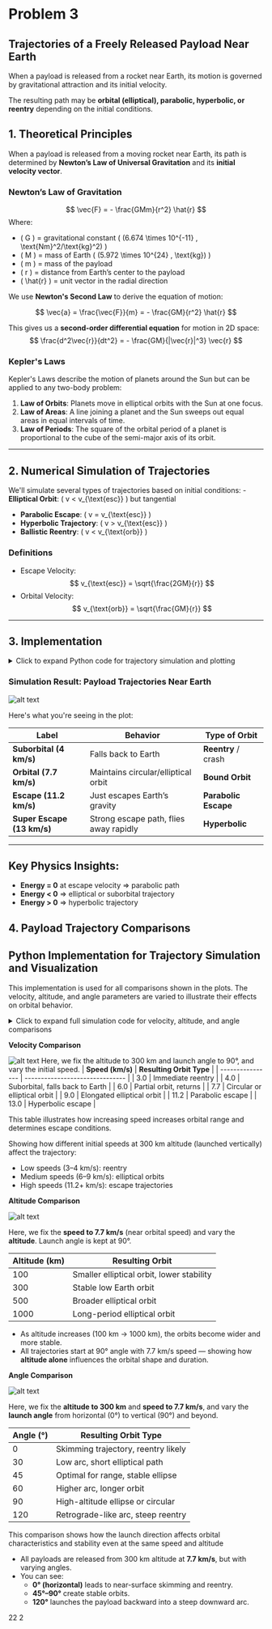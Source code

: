 # Problem 3


## **Trajectories of a Freely Released Payload Near Earth**
When a payload is released from a rocket near Earth, its motion is governed by gravitational attraction and its initial velocity. 

The resulting path may be **orbital (elliptical), parabolic, hyperbolic, or reentry** depending on the initial conditions. 



##  **1. Theoretical Principles**

When a payload is released from a moving rocket near Earth, its path is determined by **Newton’s Law of Universal Gravitation** and its **initial velocity vector**.

### **Newton’s Law of Gravitation**
$$
\vec{F} = - \frac{GMm}{r^2} \hat{r}
$$
Where:
- \( G \) = gravitational constant \( (6.674 \times 10^{-11} \, \text{Nm}^2/\text{kg}^2) \)
- \( M \) = mass of Earth \( (5.972 \times 10^{24} \, \text{kg}) \)
- \( m \) = mass of the payload
- \( r \) = distance from Earth’s center to the payload
- \( \hat{r} \) = unit vector in the radial direction

We use **Newton's Second Law** to derive the equation of motion:

$$
\vec{a} = \frac{\vec{F}}{m} = - \frac{GM}{r^2} \hat{r}
$$

This gives us a **second-order differential equation** for motion in 2D space:
$$
\frac{d^2\vec{r}}{dt^2} = - \frac{GM}{|\vec{r}|^3} \vec{r}
$$

### Kepler's Laws
Kepler's Laws describe the motion of planets around the Sun but can be applied to any two-body problem:
1. **Law of Orbits**: Planets move in elliptical orbits with the Sun at one focus.
2. **Law of Areas**: A line joining a planet and the Sun sweeps out equal areas in equal intervals of time.
3. **Law of Periods**: The square of the orbital period of a planet is proportional to the cube of the semi-major axis of its orbit.
---

##  **2. Numerical Simulation of Trajectories**

We'll simulate several types of trajectories based on initial conditions:
-**Elliptical Orbit**: \( v < v_{\text{esc}} \) but tangential
- **Parabolic Escape**: \( v = v_{\text{esc}} \)
- **Hyperbolic Trajectory**: \( v > v_{\text{esc}} \)
- **Ballistic Reentry**: \( v < v_{\text{orb}} \)

###  Definitions
- Escape Velocity:  
$$
v_{\text{esc}} = \sqrt{\frac{2GM}{r}}
$$
- Orbital Velocity:  
$$
v_{\text{orb}} = \sqrt{\frac{GM}{r}}
$$

---

##  3. Implementation 

<details>
<summary>Click to expand Python code for trajectory simulation and plotting</summary>

    import numpy as np
    import matplotlib.pyplot as plt

    # Constants
    G = 6.67430e-11       # gravitational constant (m^3/kg/s^2)
    M = 5.972e24          # mass of Earth (kg)
    R_earth = 6.371e6     # radius of Earth (m)

    # Time parameters
    dt = 1                # time step in seconds
    steps = 30000         # total number of steps (~8 hours)

    def simulate_trajectory(r0, v0):
        r = np.array(r0, dtype=float)
        v = np.array(v0, dtype=float)
        
        positions = [r.copy()]
        
        for _ in range(steps):
            r_norm = np.linalg.norm(r)
            a = -G * M * r / r_norm**3
            r += v * dt + 0.5 * a * dt**2
            a_new = -G * M * r / np.linalg.norm(r)**3
            v += 0.5 * (a + a_new) * dt
            positions.append(r.copy())
            
            if np.linalg.norm(r) < R_earth:
                break  # hit the Earth
        
        return np.array(positions)

    # Initial position: 300 km above Earth
    altitude = 300e3
    r0 = np.array([R_earth + altitude, 0.0])

    # Case 1: Low velocity (reentry)
    v_reentry = np.array([0.0, 3000.0])

    # Case 2: Circular orbital velocity
    v_orbit = np.array([0.0, np.sqrt(G * M / (R_earth + altitude))])

    # Case 3: Escape velocity
    v_escape = np.array([0.0, np.sqrt(2 * G * M / (R_earth + altitude))])

    # Run simulations
    traj_reentry = simulate_trajectory(r0, v_reentry)
    traj_orbit = simulate_trajectory(r0, v_orbit)
    traj_escape = simulate_trajectory(r0, v_escape)

    # Plotting
    plt.figure(figsize=(7, 7))
    theta = np.linspace(0, 2*np.pi, 500)
    earth_x = R_earth * np.cos(theta)
    earth_y = R_earth * np.sin(theta)
    plt.plot(earth_x, earth_y, color='black', label='Earth')

    plt.plot(traj_reentry[:,0], traj_reentry[:,1], label='Reentry', linestyle='--')
    plt.plot(traj_orbit[:,0], traj_orbit[:,1], label='Orbital', linestyle='-')
    plt.plot(traj_escape[:,0], traj_escape[:,1], label='Escape', linestyle=':')

    plt.axis('equal')
    plt.xlabel('x (m)')
    plt.ylabel('y (m)')
    plt.title('Comparison of Payload Trajectories at Different Velocities')
    plt.legend()
    plt.grid(True)
    plt.tight_layout()
    plt.show()

</details>


###  **Simulation Result: Payload Trajectories Near Earth**

![alt text](<Comparison Of Payload Trajectories At Different Velocities.png>)

Here's what you're seeing in the plot:


| Label                 | Behavior                                      | Type of Orbit       |
|----------------------|-----------------------------------------------|---------------------|
| **Suborbital (4 km/s)**     | Falls back to Earth                         | **Reentry** / crash |
| **Orbital (7.7 km/s)**      | Maintains circular/elliptical orbit         | **Bound Orbit**     |
| **Escape (11.2 km/s)**      | Just escapes Earth’s gravity                | **Parabolic Escape**|
| **Super Escape (13 km/s)**  | Strong escape path, flies away rapidly      | **Hyperbolic**      |

---

## Key Physics Insights:
- **Energy = 0** at escape velocity ⇒ parabolic path  
- **Energy < 0** ⇒ elliptical or suborbital trajectory  
- **Energy > 0** ⇒ hyperbolic trajectory

##  4. Payload Trajectory Comparisons

## Python Implementation for Trajectory Simulation and Visualization
This implementation is used for all comparisons shown in the plots. The velocity, altitude, and angle parameters are varied to illustrate their effects on orbital behavior.

<details>
<summary>Click to expand full simulation code for velocity, altitude, and angle comparisons</summary>

    import numpy as np
    import matplotlib.pyplot as plt

    # Constants
    G = 6.67430e-11       # gravitational constant (m^3/kg/s^2)
    M = 5.972e24          # mass of Earth (kg)
    R_earth = 6.371e6     # radius of Earth (m)
    dt = 1                # time step (s)
    steps = 30000         # number of integration steps

    # Trajectory simulation function
    def simulate_trajectory(r0, v0):
        r = np.array(r0, dtype=float)
        v = np.array(v0, dtype=float)
        positions = [r.copy()]
        for _ in range(steps):
            r_norm = np.linalg.norm(r)
            a = -G * M * r / r_norm**3
            r += v * dt + 0.5 * a * dt**2
            a_new = -G * M * r / np.linalg.norm(r)**3
            v += 0.5 * (a + a_new) * dt
            positions.append(r.copy())
            if np.linalg.norm(r) < R_earth:
                break  # impact with Earth
        return np.array(positions)

    # Earth outline for plotting
    theta = np.linspace(0, 2 * np.pi, 500)
    earth_x = R_earth * np.cos(theta)
    earth_y = R_earth * np.sin(theta)

    # --------------------
    # Velocity Comparison
    # --------------------
    velocity_cases = {
        "3.0 km/s": 3000,
        "4.0 km/s": 4000,
        "6.0 km/s": 6000,
        "7.7 km/s": 7700,
        "9.0 km/s": 9000,
        "11.2 km/s": 11200,
        "13.0 km/s": 13000
    }
    r0_velocity = np.array([R_earth + 300e3, 0.0])
    velocity_trajectories = {}
    for label, speed in velocity_cases.items():
        v0 = [0, speed]
        velocity_trajectories[label] = simulate_trajectory(r0_velocity, v0)

    plt.figure(figsize=(8, 8))
    plt.plot(earth_x / 1e3, earth_y / 1e3, 'k', label='Earth')
    for label, traj in velocity_trajectories.items():
        plt.plot(traj[:, 0] / 1e3, traj[:, 1] / 1e3, label=label)
    plt.title("Velocity-Based Trajectories")
    plt.xlabel("x (km)")
    plt.ylabel("y (km)")
    plt.axis('equal')
    plt.grid(True)
    plt.legend()
    plt.tight_layout()
    plt.show()

    # --------------------
    # Altitude Comparison
    # --------------------
    altitudes_km = [100, 300, 500, 1000]
    altitude_trajectories = {}
    speed = 7700
    for alt in altitudes_km:
        r0 = np.array([R_earth + alt * 1e3, 0.0])
        v0 = [0, speed]
        altitude_trajectories[f"{alt} km"] = simulate_trajectory(r0, v0)

    plt.figure(figsize=(8, 8))
    plt.plot(earth_x / 1e3, earth_y / 1e3, 'k', label='Earth')
    for label, traj in altitude_trajectories.items():
        plt.plot(traj[:, 0] / 1e3, traj[:, 1] / 1e3, label=label)
    plt.title("Altitude-Based Trajectories")
    plt.xlabel("x (km)")
    plt.ylabel("y (km)")
    plt.axis('equal')
    plt.grid(True)
    plt.legend()
    plt.tight_layout()
    plt.show()

    # --------------------
    # Angle Comparison
    # --------------------
    angles_deg = [0, 30, 45, 60, 90, 120]
    angle_trajectories = {}
    speed = 7700
    r0_angle = np.array([R_earth + 300e3, 0.0])
    for angle in angles_deg:
        angle_rad = np.radians(angle)
        vx = speed * np.cos(angle_rad)
        vy = speed * np.sin(angle_rad)
        v0 = [vx, vy]
        angle_trajectories[f"{angle}°"] = simulate_trajectory(r0_angle, v0)

    plt.figure(figsize=(8, 8))
    plt.plot(earth_x / 1e3, earth_y / 1e3, 'k', label='Earth')
    for label, traj in angle_trajectories.items():
        plt.plot(traj[:, 0] / 1e3, traj[:, 1] / 1e3, label=label)
    plt.title("Angle-Based Trajectories")
    plt.xlabel("x (km)")
    plt.ylabel("y (km)")
    plt.axis('equal')
    plt.grid(True)
    plt.legend()
    plt.tight_layout()
    plt.show().
</details>



**Velocity Comparison**

![alt text](<Velocity-Based Trajectories (300 Km Altitude, 90° Angle) (2).png>)
Here, we fix the altitude to 300 km and launch angle to 90°, and vary the initial speed.
| **Speed (km/s)** | **Resulting Orbit Type**        |
| ---------------- | ------------------------------- |
| 3.0              | Immediate reentry               |
| 4.0              | Suborbital, falls back to Earth |
| 6.0              | Partial orbit, returns          |
| 7.7              | Circular or elliptical orbit    |
| 9.0              | Elongated elliptical orbit      |
| 11.2             | Parabolic escape                |
| 13.0             | Hyperbolic escape               |

This table illustrates how increasing speed increases orbital range and determines escape conditions.

Showing how different initial speeds at 300 km altitude (launched vertically) affect the trajectory:

- Low speeds (3–4 km/s): reentry
- Medium speeds (6–9 km/s): elliptical orbits
- High speeds (11.2+ km/s): escape trajectories



**Altitude Comparison**

![alt text](<Altitude-Based Trajectories (Speed = 7.7 KmS, 90° Angle).png>)

Here, we fix the **speed to 7.7 km/s** (near orbital speed) and vary the **altitude**. Launch angle is kept at 90°.

| **Altitude (km)** | **Resulting Orbit**                       |
| ----------------- | ----------------------------------------- |
| 100               | Smaller elliptical orbit, lower stability |
| 300               | Stable low Earth orbit                    |
| 500               | Broader elliptical orbit                  |
| 1000              | Long-period elliptical orbit              |

- As altitude increases (100 km → 1000 km), the orbits become wider and more stable.
- All trajectories start at 90° angle with 7.7 km/s speed — showing how **altitude alone** influences the orbital shape and duration.

**Angle Comparison**

![alt text](<Angle-Based Trajectories (300 Km Altitude, Speed = 7.7 KmS).png>)

Here, we fix the **altitude to 300 km** and **speed to 7.7 km/s**, and vary the **launch angle** from horizontal (0°) to vertical (90°) and beyond.

| **Angle (°)** | **Resulting Orbit Type**            |
| ------------- | ----------------------------------- |
| 0             | Skimming trajectory, reentry likely |
| 30            | Low arc, short elliptical path      |
| 45            | Optimal for range, stable ellipse   |
| 60            | Higher arc, longer orbit            |
| 90            | High-altitude ellipse or circular   |
| 120           | Retrograde-like arc, steep reentry  |

This comparison shows how the launch direction affects orbital characteristics and stability even at the same speed and altitude

- All payloads are released from 300 km altitude at **7.7 km/s**, but with varying angles.
- You can see:
  - **0° (horizontal)** leads to near-surface skimming and reentry.
  - **45°–90°** create stable orbits.
  - **120°** launches the payload backward into a steep downward arc.

22
2
